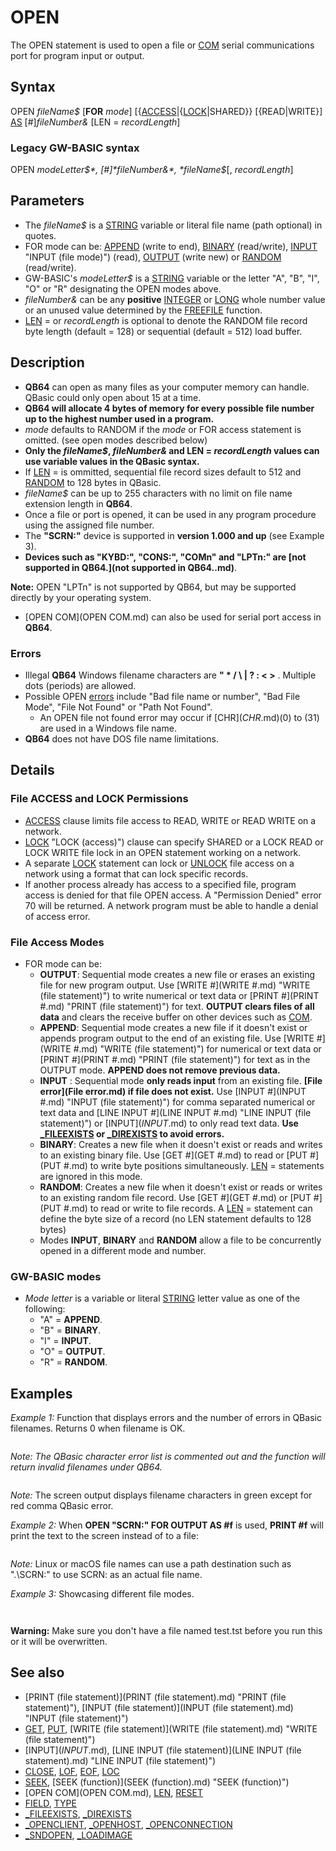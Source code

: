 # OPEN

The OPEN statement is used to open a file or [COM](COM.md) serial communications port for program input or output.

  

## Syntax

OPEN *fileName$* [**FOR** *mode*] [{[ACCESS]({[ACCESS.md)|{[LOCK](LOCK.md)|SHARED}} [{READ|WRITE}] [AS](AS.md) [#]*fileNumber&* [LEN = *recordLength*]
### Legacy GW-BASIC syntax

OPEN *modeLetter$*, [#]*fileNumber&*, *fileName$*[, *recordLength*]
  

## Parameters

* The *fileName$* is a [STRING](STRING.md) variable or literal file name (path optional) in quotes.
* FOR mode can be: [APPEND](APPEND.md) (write to end), [BINARY](BINARY.md) (read/write), [INPUT](INPUT.md) "INPUT (file mode)") (read), [OUTPUT](OUTPUT.md) (write new) or [RANDOM](RANDOM.md) (read/write).
* GW-BASIC's *modeLetter$* is a [STRING](STRING.md) variable or the letter "A", "B", "I", "O" or "R" designating the OPEN modes above.
* *fileNumber&* can be any **positive** [INTEGER](INTEGER.md) or [LONG](LONG.md) whole number value or an unused value determined by the [FREEFILE](FREEFILE.md) function.
* [LEN](LEN.md) = or *recordLength* is optional to denote the RANDOM file record byte length (default = 128) or sequential (default = 512) load buffer.

  

## Description

* **QB64** can open as many files as your computer memory can handle. QBasic could only open about 15 at a time.
* **QB64 will allocate 4 bytes of memory for every possible file number up to the highest number used in a program.**
* *mode* defaults to RANDOM if the *mode* or FOR access statement is omitted. (see open modes described below)
* **Only the *fileName$*, *fileNumber&* and LEN = *recordLength* values can use variable values in the QBasic syntax.**
* If [LEN](LEN.md) = is ommitted, sequential file record sizes default to 512 and [RANDOM](RANDOM.md) to 128 bytes in QBasic.
* *fileName$* can be up to 255 characters with no limit on file name extension length in **QB64**.
* Once a file or port is opened, it can be used in any program procedure using the assigned file number.
* The **"SCRN:"** device is supported in **version 1.000 and up** (see Example 3).
* **Devices such as "KYBD:", "CONS:", "COMn" and "LPTn:" are [not supported in QB64.](not supported in QB64..md)**.

**Note:** OPEN "LPTn" is not supported by QB64, but may be supported directly by your operating system.
* [OPEN COM](OPEN COM.md) can also be used for serial port access in **QB64**.

### Errors

* Illegal **QB64** Windows filename characters are  **" * / \ | ? : < >** . Multiple dots (periods) are allowed.
* Possible OPEN [errors](errors.md) include "Bad file name or number", "Bad File Mode", "File Not Found" or "Path Not Found".
	+ An OPEN file not found error may occur if [CHR$](CHR$.md)(0) to (31) are used in a Windows file name.
* **QB64** does not have DOS file name limitations.

  

## Details

### File ACCESS and LOCK Permissions

* [ACCESS](ACCESS.md) clause limits file access to READ, WRITE or READ WRITE on a network.
* [LOCK](LOCK.md) "LOCK (access)") clause can specify SHARED or a LOCK READ or LOCK WRITE file lock in an OPEN statement working on a network.
* A separate [LOCK](LOCK.md) statement can lock or [UNLOCK](UNLOCK.md) file access on a network using a format that can lock specific records.
* If another process already has access to a specified file, program access is denied for that file OPEN access. A "Permission Denied" error 70 will be returned. A network program must be able to handle a denial of access error.

### File Access Modes

* FOR mode can be:
	+ **OUTPUT**: Sequential mode creates a new file or erases an existing file for new program output. Use [WRITE #](WRITE #.md) "WRITE (file statement)") to write numerical or text data or [PRINT #](PRINT #.md) "PRINT (file statement)") for text. **OUTPUT clears files of all data** and clears the receive buffer on other devices such as [COM](COM.md).
	+ **APPEND**: Sequential mode creates a new file if it doesn't exist or appends program output to the end of an existing file. Use [WRITE #](WRITE #.md) "WRITE (file statement)") for numerical or text data or [PRINT #](PRINT #.md) "PRINT (file statement)") for text as in the OUTPUT mode. **APPEND does not remove previous data.**
	+ **INPUT** : Sequential mode **only reads input** from an existing file. **[File error](File error.md) if file does not exist.** Use [INPUT #](INPUT #.md) "INPUT (file statement)") for comma separated numerical or text data and [LINE INPUT #](LINE INPUT #.md) "LINE INPUT (file statement)") or [INPUT$](INPUT$.md) to only read text data. **Use [_FILEEXISTS](_FILEEXISTS.md) or [_DIREXISTS](_DIREXISTS.md) to avoid errors.**
	+ **BINARY**: Creates a new file when it doesn't exist or reads and writes to an existing binary file. Use [GET #](GET #.md) to read or [PUT #](PUT #.md) to write byte positions simultaneously. [LEN](LEN.md) = statements are ignored in this mode.
	+ **RANDOM**: Creates a new file when it doesn't exist or reads or writes to an existing random file record. Use [GET #](GET #.md) or [PUT #](PUT #.md) to read or write to file records. A [LEN](LEN.md) = statement can define the byte size of a record (no LEN statement defaults to 128 bytes)
	+ Modes **INPUT**, **BINARY** and **RANDOM** allow a file to be concurrently opened in a different mode and number.

### GW-BASIC modes

* *Mode letter* is a variable or literal [STRING](STRING.md) letter value as one of the following:
	+ "A" = **APPEND**.
	+ "B" = **BINARY**.
	+ "I" = **INPUT**.
	+ "O" = **OUTPUT**.
	+ "R" = **RANDOM**.

  

## Examples

*Example 1:* Function that displays errors and the number of errors in QBasic filenames. Returns 0 when filename is OK.

```  file$ = "Hello,~1.mp3"      'example call below  [LOCATE](LOCATE.md) 20, 30: errors% = CheckName%(file$): [COLOR](COLOR.md) 14: [PRINT](PRINT.md) "  Total Errors ="; errors%  [FUNCTION](FUNCTION.md) CheckName% (Filename$)   '[NOT](NOT.md)E: Function also displays filename errors so [LOCATE](LOCATE.md) on screen before call!   [DIM](DIM.md) L [AS](AS.md) [INTEGER](INTEGER.md), DP [AS](AS.md) [INTEGER](INTEGER.md), XL [AS](AS.md) [INTEGER](INTEGER.md)   L = [LEN](LEN.md)(Filename$): DP = [INSTR](INSTR.md)(Filename$, "."): [IF](IF.md) DP [THEN](THEN.md) XL = L - DP 'extension   [IF](IF.md) L = 0 [OR](OR.md) "OR (boolean)") L > 12 [OR](OR.md) "OR (boolean)") DP > 9 [OR](OR.md) "OR (boolean)") XL > 3 [THEN](THEN.md)     CheckName% = -1: [COLOR](COLOR.md) 12: [PRINT](PRINT.md) "Illegal format!"; : [EXIT FUNCTION](EXIT FUNCTION.md)   [END IF](END IF.md)   [FOR](FOR.md) i% = 1 [TO](TO.md) L      'check each filename character"      code% = [ASC](ASC.md) "ASC (function)")([MID$](MID$.md) "MID$ (function)")(Filename$, i%, 1)): [COLOR](COLOR.md) 10      ' see ASCII codes      [SELECT CASE](SELECT CASE.md) code%       'check for errors and highlight in red         '[CASE](CASE.md) 34, 42 [TO](TO.md) 44, 47, 58 [TO](TO.md) 63, 91 [TO](TO.md) 93, 124: E% = E% + 1: [COLOR](COLOR.md) 12 ' **QBasic errors**         [CASE](CASE.md) 34, 42, 47, 58, 60, 62, 92, 124: E% = E% + 1: [COLOR](COLOR.md) 12 ' **QB64 errors**         [CASE](CASE.md) 46: dot% = dot% + 1: [IF](IF.md) dot% > 1 [THEN](THEN.md) E% = E% + 1: [COLOR](COLOR.md) 12      [END SELECT](END SELECT.md)      [PRINT](PRINT.md) [CHR$](CHR$.md)(code%);  'use [LOCATE](LOCATE.md) before [FUNCTION](FUNCTION.md) call to place print   [NEXT](NEXT.md)   CheckName% = E% [END FUNCTION](END FUNCTION.md)  
```

*Note: The QBasic character error list is commented out and the function will return invalid filenames under QB64.*

```                          Hello,~1.mp3  Total Errors = 1  
```

*Note:* The screen output displays filename characters in green except for red comma QBasic error.
  

*Example 2:* When **OPEN "SCRN:" FOR OUTPUT AS #f** is used, **PRINT #f** will print the text to the screen instead of to a file:

``` f% = [FREEFILE](FREEFILE.md) 'should always be 1 at program start OPEN "SCRN:" [FOR](FOR.md) [OUTPUT](OUTPUT.md) [AS](AS.md) #f% g% = [FREEFILE](FREEFILE.md) 'should always be 2 after 1 OPEN "temp.txt" [FOR](FOR.md) [OUTPUT](OUTPUT.md) [AS](AS.md) #g%  [FOR](FOR.md) i = 1 [TO](TO.md) 2     [PRINT](PRINT.md) "PRINT (file statement)") #i, "Hello World, Screen and File version" NEXT  
```

*Note:* Linux or macOS file names can use a path destination such as ".\SCRN:" to use SCRN: as an actual file name.
  

*Example 3:* Showcasing different file modes.

``` [CLS](CLS.md)  OPEN "test.tst" [FOR](FOR.md) "FOR (file statement)") [OUTPUT](OUTPUT.md) [AS](AS.md) #1 [PRINT](PRINT.md) "PRINT (file statement)") #1, "If test.tst didn't exist:" [PRINT](PRINT.md) "PRINT (file statement)") #1, "A new file was created named test.tst and then deleted." [PRINT](PRINT.md) "PRINT (file statement)") #1, "If test.tst did exist:" [PRINT](PRINT.md) "PRINT (file statement)") #1, "It was overwritten with this and deleted." [CLOSE](CLOSE.md) #1  OPEN "test.tst" [FOR](FOR.md) "FOR (file statement)") [INPUT](INPUT.md) "INPUT (file mode)") [AS](AS.md) #1 [DO](DO.md) [UNTIL](UNTIL.md) [EOF](EOF.md)(1) [INPUT](INPUT.md) "INPUT (file statement)") #1, a$ [PRINT](PRINT.md) a$ [LOOP](LOOP.md) [CLOSE](CLOSE.md) #1  [KILL](KILL.md) "test.tst"  [END](END.md)   
```

``` If test.tst didn't exist: A new file was created named test.tst and then deleted. If test.tst did exist: It was overwritten with this and deleted.  
```

**Warning:** Make sure you don't have a file named test.tst before you run this or it will be overwritten.
  

## See also

* [PRINT (file statement)](PRINT (file statement).md) "PRINT (file statement)"), [INPUT (file statement)](INPUT (file statement).md) "INPUT (file statement)")
* [GET](GET.md), [PUT](PUT.md), [WRITE (file statement)](WRITE (file statement).md) "WRITE (file statement)")
* [INPUT$](INPUT$.md), [LINE INPUT (file statement)](LINE INPUT (file statement).md) "LINE INPUT (file statement)")
* [CLOSE](CLOSE.md), [LOF](LOF.md), [EOF](EOF.md), [LOC](LOC.md)
* [SEEK](SEEK.md), [SEEK (function)](SEEK (function).md) "SEEK (function)")
* [OPEN COM](OPEN COM.md), [LEN](LEN.md), [RESET](RESET.md)
* [FIELD](FIELD.md), [TYPE](TYPE.md)
* [_FILEEXISTS](_FILEEXISTS.md), [_DIREXISTS](_DIREXISTS.md)
* [_OPENCLIENT](_OPENCLIENT.md), [_OPENHOST](_OPENHOST.md), [_OPENCONNECTION](_OPENCONNECTION.md)
* [_SNDOPEN](_SNDOPEN.md), [_LOADIMAGE](_LOADIMAGE.md)

  
